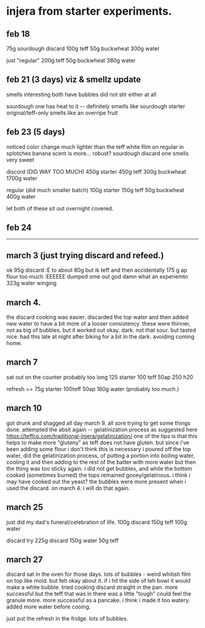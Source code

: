 # injera from starter experiments.


## feb 18

75g sourdough discard
100g teff
50g buckwheat
300g water

just "regular"
200g teff
50g buckwheat
380g water

## feb 21 (3 days) viz & smellz update

smells interesting
both have bubbles
did not stir either at all

sourdough one has heat to it -- definitely smwlls like sourdough starter
original/teff-only smells like an overripe fruit 

## feb 23 (5 days)

noticed color change much lighter than the teff
white film on regular in splotches banana scent is more... robust?
sourdough discard one smells very sweet

discord (DID WAY TOO MUCH)
450g starter
450g teff
300g buckwheat
1700g water

regular (did much smaller batch)
100g starter
150g teff
50g buckwheat
400g water

let both of these sit out overnight covered.

## feb 24


----
## march 3 (just trying discard and refeed.)
ok
95g discard :E
to about 80g but ik teff
and then accidentally 175 g ap flour
too much :EEEEEE
dumped ome out
god damn what an experiemtn
323g water
winging

## march 4. 
the discard cooking was easier. discarded the top water and then added new water to have a bit more of a looser consistency. these were thinner, not as big of bubbles. but it worked out okay.
dark. 
not that sour. but tasted nice. had this late at night after biking for a bit in the dark. avoiding coming home.

## march 7
sat out on the counter probably too long
125 starter
100 teff
50ap
250 h20

refresh ==
75g starter
100teff
50ap
180g water (probably too much.)

## march 10
got drunk and shagged all day march 9. 
all sore trying to get some things done.
attempted the absit again -- gelatinization process as suggested here https://teffco.com/traditional-injera/gelatinization/
one of the tips is that this helps to make more "gluteny" as teff does not have gluten. but since i've been adding some flour i don't think this is necessary
i poured off the top water, did the gelatinization process, of putting a portion into boiling water, cooling it and then adding to the rest of the batter with more water but then the thing was too sticky again.
i did not get bubbles, and while the bottom cooked (sometimes burned) the tops remained gooey/gelatinous. 
i think i may have cooked out the yeast? the bubbles were more present when i used the discard. on march 4. i will do that again.

## march 25
just did my dad's funeral/celebration of life.
100g discard
150g teff
100g water

discard try
225g discard
150g water
50g teff

## march 27
discard sat in the oven for those days. lots of bubbles - weird whitish film on top like mold. but felt okay about it. if i hit the side of teh bowl it would make a white bubble.
tried cooking discard straight in the pan. more successful but the teff that was in there was a little "tough" could feel the granule more.
more successful as a pancake. i think i made it too watery. added more water before cooing.

just put the refresh in the fridge. lots of bubbles.